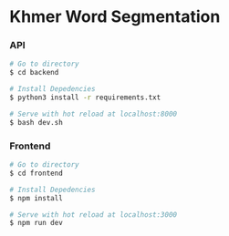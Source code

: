# Khmer Word Segmentation

### API
```bash
# Go to directory
$ cd backend

# Install Depedencies
$ python3 install -r requirements.txt

# Serve with hot reload at localhost:8000
$ bash dev.sh
```


### Frontend
```bash
# Go to directory
$ cd frontend

# Install Depedencies
$ npm install

# Serve with hot reload at localhost:3000
$ npm run dev
```